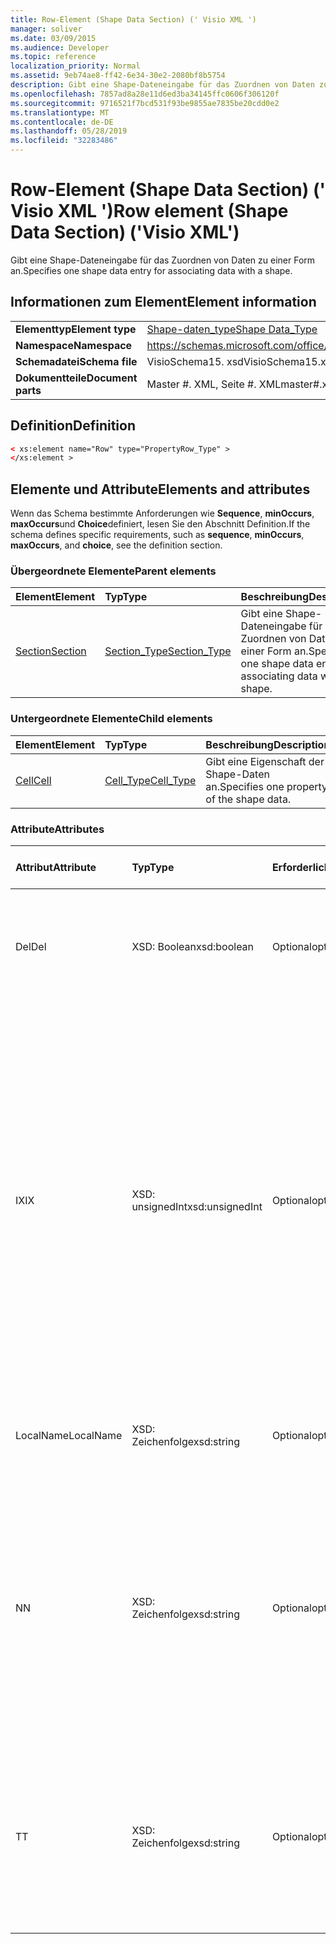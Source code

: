 ```yaml
---
title: Row-Element (Shape Data Section) (' Visio XML ')
manager: soliver
ms.date: 03/09/2015
ms.audience: Developer
ms.topic: reference
localization_priority: Normal
ms.assetid: 9eb74ae8-ff42-6e34-30e2-2080bf8b5754
description: Gibt eine Shape-Dateneingabe für das Zuordnen von Daten zu einer Form an.
ms.openlocfilehash: 7857ad8a28e11d6ed3ba34145ffc0606f306120f
ms.sourcegitcommit: 9716521f7bcd531f93be9855ae7835be20cdd0e2
ms.translationtype: MT
ms.contentlocale: de-DE
ms.lasthandoff: 05/28/2019
ms.locfileid: "32283486"
---
```

# <a name="row-element-shape-data-section-visio-xml"></a><span data-ttu-id="d2781-103">Row-Element (Shape Data Section) (' Visio XML ')</span><span class="sxs-lookup"><span data-stu-id="d2781-103">Row element (Shape Data Section) ('Visio XML')</span></span>

<span data-ttu-id="d2781-104">Gibt eine Shape-Dateneingabe für das Zuordnen von Daten zu einer Form an.</span><span class="sxs-lookup"><span data-stu-id="d2781-104">Specifies one shape data entry for associating data with a shape.</span></span>
  
## <a name="element-information"></a><span data-ttu-id="d2781-105">Informationen zum Element</span><span class="sxs-lookup"><span data-stu-id="d2781-105">Element information</span></span>

|||
|:-----|:-----|
|<span data-ttu-id="d2781-106">**Elementtyp**</span><span class="sxs-lookup"><span data-stu-id="d2781-106">**Element type**</span></span> <br/> |[<span data-ttu-id="d2781-107">Shape-daten_type</span><span class="sxs-lookup"><span data-stu-id="d2781-107">Shape Data_Type</span></span>](propertyrow_type-complextypevisio-xml.md) <br/> |
|<span data-ttu-id="d2781-108">**Namespace**</span><span class="sxs-lookup"><span data-stu-id="d2781-108">**Namespace**</span></span> <br/> |https://schemas.microsoft.com/office/visio/2012/main  <br/> |
|<span data-ttu-id="d2781-109">**Schemadatei**</span><span class="sxs-lookup"><span data-stu-id="d2781-109">**Schema file**</span></span> <br/> |<span data-ttu-id="d2781-110">VisioSchema15. xsd</span><span class="sxs-lookup"><span data-stu-id="d2781-110">VisioSchema15.xsd</span></span>  <br/> |
|<span data-ttu-id="d2781-111">**Dokumentteile**</span><span class="sxs-lookup"><span data-stu-id="d2781-111">**Document parts**</span></span> <br/> |<span data-ttu-id="d2781-112">Master #. XML, Seite #. XML</span><span class="sxs-lookup"><span data-stu-id="d2781-112">master#.xml, page#.xml</span></span>  <br/> |
   
## <a name="definition"></a><span data-ttu-id="d2781-113">Definition</span><span class="sxs-lookup"><span data-stu-id="d2781-113">Definition</span></span>

```XML
< xs:element name="Row" type="PropertyRow_Type" >
</xs:element >
```

## <a name="elements-and-attributes"></a><span data-ttu-id="d2781-114">Elemente und Attribute</span><span class="sxs-lookup"><span data-stu-id="d2781-114">Elements and attributes</span></span>

<span data-ttu-id="d2781-115">Wenn das Schema bestimmte Anforderungen wie **Sequence**, **minOccurs**, **maxOccurs**und **Choice**definiert, lesen Sie den Abschnitt Definition.</span><span class="sxs-lookup"><span data-stu-id="d2781-115">If the schema defines specific requirements, such as **sequence**, **minOccurs**, **maxOccurs**, and **choice**, see the definition section.</span></span> 
  
### <a name="parent-elements"></a><span data-ttu-id="d2781-116">Übergeordnete Elemente</span><span class="sxs-lookup"><span data-stu-id="d2781-116">Parent elements</span></span>

|<span data-ttu-id="d2781-117">**Element**</span><span class="sxs-lookup"><span data-stu-id="d2781-117">**Element**</span></span>|<span data-ttu-id="d2781-118">**Typ**</span><span class="sxs-lookup"><span data-stu-id="d2781-118">**Type**</span></span>|<span data-ttu-id="d2781-119">**Beschreibung**</span><span class="sxs-lookup"><span data-stu-id="d2781-119">**Description**</span></span>|
|:-----|:-----|:-----|
|[<span data-ttu-id="d2781-120">Section</span><span class="sxs-lookup"><span data-stu-id="d2781-120">Section</span></span>](section-element-sheet_type-complextypevisio-xml.md) <br/> |[<span data-ttu-id="d2781-121">Section_Type</span><span class="sxs-lookup"><span data-stu-id="d2781-121">Section_Type</span></span>](section_type-complextypevisio-xml.md) <br/> |<span data-ttu-id="d2781-122">Gibt eine Shape-Dateneingabe für das Zuordnen von Daten zu einer Form an.</span><span class="sxs-lookup"><span data-stu-id="d2781-122">Specifies one shape data entry for associating data with a shape.</span></span>  <br/> |
   
### <a name="child-elements"></a><span data-ttu-id="d2781-123">Untergeordnete Elemente</span><span class="sxs-lookup"><span data-stu-id="d2781-123">Child elements</span></span>

|<span data-ttu-id="d2781-124">**Element**</span><span class="sxs-lookup"><span data-stu-id="d2781-124">**Element**</span></span>|<span data-ttu-id="d2781-125">**Typ**</span><span class="sxs-lookup"><span data-stu-id="d2781-125">**Type**</span></span>|<span data-ttu-id="d2781-126">**Beschreibung**</span><span class="sxs-lookup"><span data-stu-id="d2781-126">**Description**</span></span>|
|:-----|:-----|:-----|
|[<span data-ttu-id="d2781-127">Cell</span><span class="sxs-lookup"><span data-stu-id="d2781-127">Cell</span></span>](cell-element-shape-data-sectionvisio-xml.md) <br/> |[<span data-ttu-id="d2781-128">Cell_Type</span><span class="sxs-lookup"><span data-stu-id="d2781-128">Cell_Type</span></span>](cell_type-complextypevisio-xml.md) <br/> |<span data-ttu-id="d2781-129">Gibt eine Eigenschaft der Shape-Daten an.</span><span class="sxs-lookup"><span data-stu-id="d2781-129">Specifies one property of the shape data.</span></span>  <br/> |
   
### <a name="attributes"></a><span data-ttu-id="d2781-130">Attribute</span><span class="sxs-lookup"><span data-stu-id="d2781-130">Attributes</span></span>

|<span data-ttu-id="d2781-131">**Attribut**</span><span class="sxs-lookup"><span data-stu-id="d2781-131">**Attribute**</span></span>|<span data-ttu-id="d2781-132">**Typ**</span><span class="sxs-lookup"><span data-stu-id="d2781-132">**Type**</span></span>|<span data-ttu-id="d2781-133">**Erforderlich**</span><span class="sxs-lookup"><span data-stu-id="d2781-133">**Required**</span></span>|<span data-ttu-id="d2781-134">**Beschreibung**</span><span class="sxs-lookup"><span data-stu-id="d2781-134">**Description**</span></span>|<span data-ttu-id="d2781-135">**Mögliche Werte**</span><span class="sxs-lookup"><span data-stu-id="d2781-135">**Possible values**</span></span>|
|:-----|:-----|:-----|:-----|:-----|
|<span data-ttu-id="d2781-136">Del</span><span class="sxs-lookup"><span data-stu-id="d2781-136">Del</span></span>  <br/> |<span data-ttu-id="d2781-137">XSD: Boolean</span><span class="sxs-lookup"><span data-stu-id="d2781-137">xsd:boolean</span></span>  <br/> |<span data-ttu-id="d2781-138">Optional</span><span class="sxs-lookup"><span data-stu-id="d2781-138">optional</span></span>  <br/> |<span data-ttu-id="d2781-139">Gibt an, ob eine Zeile, die andernfalls von einem Master-Shape geerbt würde, gelöscht wurde.</span><span class="sxs-lookup"><span data-stu-id="d2781-139">Specifies whether a row that would otherwise be inherited from a master shape has been deleted.</span></span>  <br/> |<span data-ttu-id="d2781-140">Werte des XSD: Boolean-Typs.</span><span class="sxs-lookup"><span data-stu-id="d2781-140">Values of the xsd:boolean type.</span></span>  <br/> |
|<span data-ttu-id="d2781-141">IX</span><span class="sxs-lookup"><span data-stu-id="d2781-141">IX</span></span>  <br/> |<span data-ttu-id="d2781-142">XSD: unsignedInt</span><span class="sxs-lookup"><span data-stu-id="d2781-142">xsd:unsignedInt</span></span>  <br/> |<span data-ttu-id="d2781-143">Optional</span><span class="sxs-lookup"><span data-stu-id="d2781-143">optional</span></span>  <br/> |<span data-ttu-id="d2781-144">Gibt den 1-basierten Bezeichner für die Zeile an.</span><span class="sxs-lookup"><span data-stu-id="d2781-144">Specifies the one-based identifier for the row.</span></span> <span data-ttu-id="d2781-145">Es sollte eindeutigen und größer sein als andere Bezeichner im gleichen Abschnitt. Das IX-Attribut wird nur für die Abschnitte Character, Connection, Field, FillGradient, Geometry, Layer, LineGradient, Paragraph, Reviewer, Scratch und Tabs verwendet.</span><span class="sxs-lookup"><span data-stu-id="d2781-145">It should be unqiue and greater than other identifiers in the same section.The IX attribute is only used for the Character, Connection, Field, FillGradient, Geometry, Layer, LineGradient, Paragraph, Reviewer, Scratch, and Tabs sections.</span></span> <span data-ttu-id="d2781-146">Eine Zeile kann nur eines der Attribute IX oder N aufweisen.</span><span class="sxs-lookup"><span data-stu-id="d2781-146">A row can only have one of the IX or N attributes.</span></span>  <br/> |<span data-ttu-id="d2781-147">Werte des XSD: unsignedInt-Typs.</span><span class="sxs-lookup"><span data-stu-id="d2781-147">Values of the xsd:unsignedInt type.</span></span>  <br/> |
|<span data-ttu-id="d2781-148">LocalName</span><span class="sxs-lookup"><span data-stu-id="d2781-148">LocalName</span></span>  <br/> |<span data-ttu-id="d2781-149">XSD: Zeichenfolge</span><span class="sxs-lookup"><span data-stu-id="d2781-149">xsd:string</span></span>  <br/> |<span data-ttu-id="d2781-150">Optional</span><span class="sxs-lookup"><span data-stu-id="d2781-150">optional</span></span>  <br/> |<span data-ttu-id="d2781-151">Gibt den eindeutigen sprachenabhängigen Namen der Zeile an.</span><span class="sxs-lookup"><span data-stu-id="d2781-151">Specifies the unique language-dependent name of the row.</span></span>  <br/> |<span data-ttu-id="d2781-152">Werte des Typs XSD: String.</span><span class="sxs-lookup"><span data-stu-id="d2781-152">Values of the xsd:string type.</span></span>  <br/> |
|<span data-ttu-id="d2781-153">N</span><span class="sxs-lookup"><span data-stu-id="d2781-153">N</span></span>  <br/> |<span data-ttu-id="d2781-154">XSD: Zeichenfolge</span><span class="sxs-lookup"><span data-stu-id="d2781-154">xsd:string</span></span>  <br/> |<span data-ttu-id="d2781-155">Optional</span><span class="sxs-lookup"><span data-stu-id="d2781-155">optional</span></span>  <br/> |<span data-ttu-id="d2781-156">Gibt den eindeutigen sprachunabhängigen Namen der Zeile an. Das N-Attribut wird nur für die Abschnitte User, Property, Actions, Control, Connection, Hyperlink und ActionTag verwendet.</span><span class="sxs-lookup"><span data-stu-id="d2781-156">Specifies the unique language-independent name of the row.The N attribute is only used for the User, Property, Actions, Control, Connection, Hyperlink, and ActionTag sections.</span></span> <span data-ttu-id="d2781-157">Eine Zeile kann nur eines der Attribute IX oder N aufweisen.</span><span class="sxs-lookup"><span data-stu-id="d2781-157">A row can only have one of the IX or N attributes.</span></span>  <br/> |<span data-ttu-id="d2781-158">Werte des Typs XSD: String.</span><span class="sxs-lookup"><span data-stu-id="d2781-158">Values of the xsd:string type.</span></span>  <br/> |
|<span data-ttu-id="d2781-159">T</span><span class="sxs-lookup"><span data-stu-id="d2781-159">T</span></span>  <br/> |<span data-ttu-id="d2781-160">XSD: Zeichenfolge</span><span class="sxs-lookup"><span data-stu-id="d2781-160">xsd:string</span></span>  <br/> |<span data-ttu-id="d2781-161">Optional</span><span class="sxs-lookup"><span data-stu-id="d2781-161">optional</span></span>  <br/> |<span data-ttu-id="d2781-162">Gibt den Typ des geometrischen Pfads an, der durch die Zeile dargestellt wird und in der Geometrie Visualisierung verwendet wird.</span><span class="sxs-lookup"><span data-stu-id="d2781-162">Specifies the type of the geometric path represented by the row and used in geometry visualization.</span></span> <span data-ttu-id="d2781-163">Das T-Attribut wird nur für den Abschnitt "Geometry" verwendet.</span><span class="sxs-lookup"><span data-stu-id="d2781-163">The T attribute is only used for the Geometry section.</span></span>  <br/> |<span data-ttu-id="d2781-164">Werte des Typs XSD: String.</span><span class="sxs-lookup"><span data-stu-id="d2781-164">Values of the xsd:string type.</span></span>  <br/> |
   

